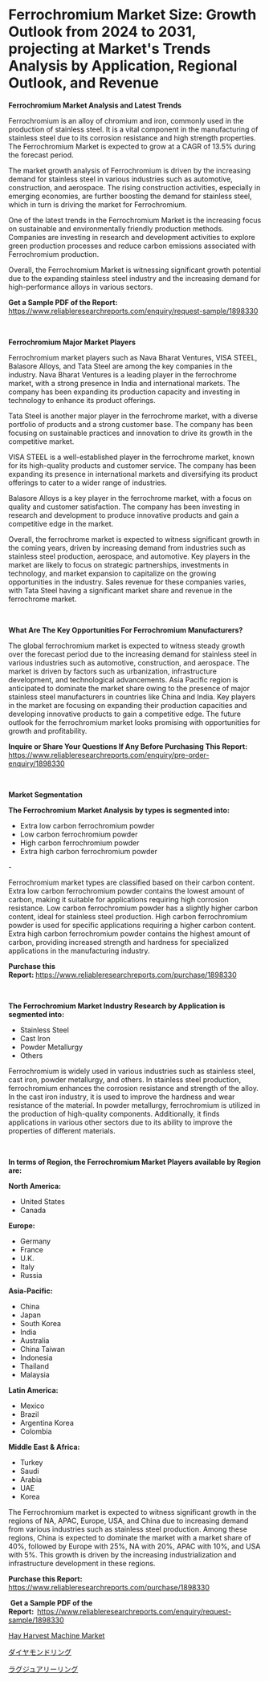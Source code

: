 <p><h1>Ferrochromium Market Size: Growth Outlook from 2024 to 2031, projecting at Market's Trends Analysis by Application, Regional Outlook, and Revenue</h1></p><p><strong>Ferrochromium Market Analysis and Latest Trends</strong></p>
<p><p>Ferrochromium is an alloy of chromium and iron, commonly used in the production of stainless steel. It is a vital component in the manufacturing of stainless steel due to its corrosion resistance and high strength properties. The Ferrochromium Market is expected to grow at a CAGR of 13.5% during the forecast period.</p><p>The market growth analysis of Ferrochromium is driven by the increasing demand for stainless steel in various industries such as automotive, construction, and aerospace. The rising construction activities, especially in emerging economies, are further boosting the demand for stainless steel, which in turn is driving the market for Ferrochromium.</p><p>One of the latest trends in the Ferrochromium Market is the increasing focus on sustainable and environmentally friendly production methods. Companies are investing in research and development activities to explore green production processes and reduce carbon emissions associated with Ferrochromium production.</p><p>Overall, the Ferrochromium Market is witnessing significant growth potential due to the expanding stainless steel industry and the increasing demand for high-performance alloys in various sectors.</p></p>
<p><strong>Get a Sample PDF of the Report:&nbsp;</strong> <a href="https://www.reliableresearchreports.com/enquiry/request-sample/1898330">https://www.reliableresearchreports.com/enquiry/request-sample/1898330</a></p>
<p>&nbsp;</p>
<p><strong>Ferrochromium Major Market Players</strong></p>
<p><p>Ferrochromium market players such as Nava Bharat Ventures, VISA STEEL, Balasore Alloys, and Tata Steel are among the key companies in the industry. Nava Bharat Ventures is a leading player in the ferrochrome market, with a strong presence in India and international markets. The company has been expanding its production capacity and investing in technology to enhance its product offerings.</p><p>Tata Steel is another major player in the ferrochrome market, with a diverse portfolio of products and a strong customer base. The company has been focusing on sustainable practices and innovation to drive its growth in the competitive market.</p><p>VISA STEEL is a well-established player in the ferrochrome market, known for its high-quality products and customer service. The company has been expanding its presence in international markets and diversifying its product offerings to cater to a wider range of industries.</p><p>Balasore Alloys is a key player in the ferrochrome market, with a focus on quality and customer satisfaction. The company has been investing in research and development to produce innovative products and gain a competitive edge in the market.</p><p>Overall, the ferrochrome market is expected to witness significant growth in the coming years, driven by increasing demand from industries such as stainless steel production, aerospace, and automotive. Key players in the market are likely to focus on strategic partnerships, investments in technology, and market expansion to capitalize on the growing opportunities in the industry. Sales revenue for these companies varies, with Tata Steel having a significant market share and revenue in the ferrochrome market.</p></p>
<p>&nbsp;</p>
<p><strong>What Are The Key Opportunities For Ferrochromium Manufacturers?</strong></p>
<p><p>The global ferrochromium market is expected to witness steady growth over the forecast period due to the increasing demand for stainless steel in various industries such as automotive, construction, and aerospace. The market is driven by factors such as urbanization, infrastructure development, and technological advancements. Asia Pacific region is anticipated to dominate the market share owing to the presence of major stainless steel manufacturers in countries like China and India. Key players in the market are focusing on expanding their production capacities and developing innovative products to gain a competitive edge. The future outlook for the ferrochromium market looks promising with opportunities for growth and profitability.</p></p>
<p><strong>Inquire or Share Your Questions If Any Before Purchasing This Report:</strong> <a href="https://www.reliableresearchreports.com/enquiry/pre-order-enquiry/1898330">https://www.reliableresearchreports.com/enquiry/pre-order-enquiry/1898330</a></p>
<p>&nbsp;</p>
<p><strong>Market Segmentation</strong></p>
<p><strong>The Ferrochromium Market Analysis by types is segmented into:</strong></p>
<p><ul><li>Extra low carbon ferrochromium powder</li><li>Low carbon ferrochromium powder</li><li>High carbon ferrochromium powder</li><li>Extra high carbon ferrochromium powder</li></ul></p>
<p><p>-</p><p>Ferrochromium market types are classified based on their carbon content. Extra low carbon ferrochromium powder contains the lowest amount of carbon, making it suitable for applications requiring high corrosion resistance. Low carbon ferrochromium powder has a slightly higher carbon content, ideal for stainless steel production. High carbon ferrochromium powder is used for specific applications requiring a higher carbon content. Extra high carbon ferrochromium powder contains the highest amount of carbon, providing increased strength and hardness for specialized applications in the manufacturing industry.</p></p>
<p><strong>Purchase this Report:&nbsp;</strong><a href="https://www.reliableresearchreports.com/purchase/1898330">https://www.reliableresearchreports.com/purchase/1898330</a></p>
<p>&nbsp;</p>
<p><strong>The Ferrochromium Market Industry Research by Application is segmented into:</strong></p>
<p><ul><li>Stainless Steel</li><li>Cast Iron</li><li>Powder Metallurgy</li><li>Others</li></ul></p>
<p><p>Ferrochromium is widely used in various industries such as stainless steel, cast iron, powder metallurgy, and others. In stainless steel production, ferrochromium enhances the corrosion resistance and strength of the alloy. In the cast iron industry, it is used to improve the hardness and wear resistance of the material. In powder metallurgy, ferrochromium is utilized in the production of high-quality components. Additionally, it finds applications in various other sectors due to its ability to improve the properties of different materials.</p></p>
<p>&nbsp;</p>
<p><strong>In terms of Region, the Ferrochromium Market Players available by Region are:</strong></p>
<p>
    <p> <strong> North America: </strong>
        <ul>
            <li>United States</li>
            <li>Canada</li>
        </ul>
        </p> 
    <p> <strong> Europe: </strong>
        <ul>
            <li>Germany</li>
            <li>France</li>
            <li>U.K.</li>
            <li>Italy</li>
            <li>Russia</li>
        </ul>
        </p> 
    <p> <strong> Asia-Pacific: </strong>
        <ul>
            <li>China</li>
            <li>Japan</li>
            <li>South Korea</li>
            <li>India</li>
            <li>Australia</li>
            <li>China Taiwan</li>
            <li>Indonesia</li>
            <li>Thailand</li>
            <li>Malaysia</li>
        </ul>
        </p> 
    <p> <strong> Latin America: </strong>
        <ul>
            <li>Mexico</li>
            <li>Brazil</li>
            <li>Argentina Korea</li>
            <li>Colombia</li>
        </ul>
        </p> 
    <p> <strong> Middle East & Africa: </strong>
        <ul>
            <li>Turkey</li>
            <li>Saudi</li>
            <li>Arabia</li>
            <li>UAE</li>
            <li>Korea</li>
        </ul>
    </p>
    </p>
<p><p>The Ferrochromium market is expected to witness significant growth in the regions of NA, APAC, Europe, USA, and China due to increasing demand from various industries such as stainless steel production. Among these regions, China is expected to dominate the market with a market share of 40%, followed by Europe with 25%, NA with 20%, APAC with 10%, and USA with 5%. This growth is driven by the increasing industrialization and infrastructure development in these regions.</p></p>
<p><strong>Purchase this Report: </strong><a href="https://www.reliableresearchreports.com/purchase/1898330">https://www.reliableresearchreports.com/purchase/1898330</a></p>
<p>&nbsp;<strong>Get a Sample PDF of the Report:&nbsp;&nbsp;</strong><a href="https://www.reliableresearchreports.com/enquiry/request-sample/1898330">https://www.reliableresearchreports.com/enquiry/request-sample/1898330</a></p>
<p><strong></strong></p>
<p><p><a href="https://view.publitas.com/reportprime-1/hay-harvest-machine-market-provides-detailed-segmentation-of-this-market-based-on-type-application-and-region-and-forecast-for-the-period-from-2023-2030/">Hay Harvest Machine Market</a></p><p><a href="https://medium.com/@verniebarton2023/%E3%83%80%E3%82%A4%E3%83%A4%E3%83%A2%E3%83%B3%E3%83%89%E3%83%AA%E3%83%B3%E3%82%B0%E5%B8%82%E5%A0%B4%E5%88%86%E6%9E%90-%E3%81%9D%E3%81%AEcagr-%E5%B8%82%E5%A0%B4%E3%82%BB%E3%82%B0%E3%83%A1%E3%83%B3%E3%83%86%E3%83%BC%E3%82%B7%E3%83%A7%E3%83%B3-%E3%81%8A%E3%82%88%E3%81%B3%E4%B8%96%E7%95%8C%E3%81%AE%E6%A5%AD%E7%95%8C%E6%A6%82%E8%A6%81-87b570df6b84">ダイヤモンドリング</a></p><p><a href="https://medium.com/@verniebarton2023/%E9%AB%98%E7%B4%9A%E3%83%AA%E3%83%B3%E3%82%B0%E5%B8%82%E5%A0%B4-%E7%AB%B6%E4%BA%89%E5%88%86%E6%9E%90-%E5%B8%82%E5%A0%B4%E5%8B%95%E5%90%91-2031%E5%B9%B4%E3%81%BE%E3%81%A7%E3%81%AE%E4%BA%88%E6%B8%AC-e3d8139c8287">ラグジュアリーリング</a></p></p>
